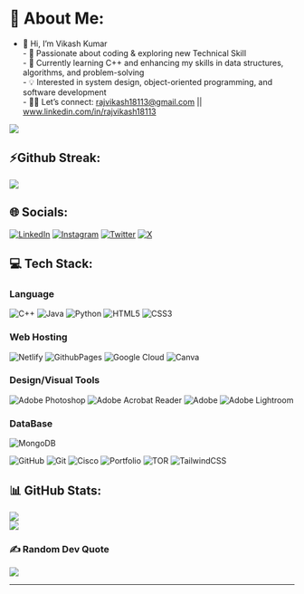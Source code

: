 # 💫 About Me:
- 👋 Hi, I’m Vikash Kumar <br> - 👀 Passionate about coding & exploring new Technical Skill<br>- 🌱 Currently learning C++ and enhancing my skills in data structures, algorithms, and problem-solving<br>- 💡 Interested in system design, object-oriented programming, and software development<br>- 🫴🏻 Let’s connect: rajvikash18113@gmail.com || www.linkedin.com/in/rajvikash18113<br>

[![](https://visitcount.itsvg.in/api?id=rajvikash18113&icon=2&color=3)](https://visitcount.itsvg.in) 

## ⚡Github Streak: 
![](https://github-readme-streak-stats.herokuapp.com/?user=rajvikash18113&theme=highcontrast&hide_border=false)<br/>

## 🌐 Socials:
[![LinkedIn](https://img.shields.io/badge/LinkedIn-%230077B5.svg?logo=linkedin&logoColor=white)](https://linkedin.com/in/rajvikash18113) 
[![Instagram](https://img.shields.io/badge/Instagram-%23E4405F.svg?logo=Instagram&logoColor=white)](https://instagram.com/rajvikash18113)
[![Twitter](https://img.shields.io/badge/Twitter-%231DA1F2.svg?logo=twitter&logoColor=white)](https://twitter.com/rajvikash18113)
[![X](https://img.shields.io/badge/X-black.svg?logo=X&logoColor=white)](https://x.com/rajvikash18113) 

## 💻 Tech Stack:

### Language
![C++](https://img.shields.io/badge/c++-%2300599C.svg?style=plastic&logo=c%2B%2B&logoColor=white)
![Java](https://img.shields.io/badge/java-%23ED8B00.svg?style=plastic&logo=openjdk&logoColor=white)
![Python](https://img.shields.io/badge/python-3670A0?style=plastic&logo=python&logoColor=ffdd54)
![HTML5](https://img.shields.io/badge/html5-%23E34F26.svg?style=plastic&logo=html5&logoColor=white)
![CSS3](https://img.shields.io/badge/css3-%231572B6.svg?style=plastic&logo=css3&logoColor=white)
### Web Hosting
![Netlify](https://img.shields.io/badge/netlify-%23000000.svg?style=plastic&logo=netlify&logoColor=#00C7B7)
![GithubPages](https://img.shields.io/badge/github%20pages-121013?style=plastic&logo=github&logoColor=white)
![Google Cloud](https://img.shields.io/badge/GoogleCloud-%234285F4.svg?style=plastic&logo=google-cloud&logoColor=white)
![Canva](https://img.shields.io/badge/Canva-%2300C4CC.svg?style=plastic&logo=Canva&logoColor=white) 

### Design/Visual Tools
![Adobe Photoshop](https://img.shields.io/badge/adobe%20photoshop-%2331A8FF.svg?style=plastic&logo=adobe%20photoshop&logoColor=white)
![Adobe Acrobat Reader](https://img.shields.io/badge/Adobe%20Acrobat%20Reader-EC1C24.svg?style=plastic&logo=Adobe%20Acrobat%20Reader&logoColor=white)
![Adobe](https://img.shields.io/badge/adobe-%23FF0000.svg?style=plastic&logo=adobe&logoColor=white)
![Adobe Lightroom](https://img.shields.io/badge/Adobe%20Lightroom-31A8FF.svg?style=plastic&logo=Adobe%20Lightroom&logoColor=white) 

### DataBase
![MongoDB](https://img.shields.io/badge/MongoDB-%234ea94b.svg?style=plastic&logo=mongodb&logoColor=white) 

![GitHub](https://img.shields.io/badge/github-%23121011.svg?style=plastic&logo=github&logoColor=white)
![Git](https://img.shields.io/badge/git-%23F05033.svg?style=plastic&logo=git&logoColor=white)
![Cisco](https://img.shields.io/badge/cisco-%23049fd9.svg?style=plastic&logo=cisco&logoColor=black) 
![Portfolio](https://img.shields.io/badge/Portfolio-%23000000.svg?style=plastic&logo=firefox&logoColor=#FF7139)
![TOR](https://img.shields.io/badge/tor-%237E4798.svg?style=plastic&logo=tor-project&logoColor=white)
![TailwindCSS](https://img.shields.io/badge/tailwindcss-%2338B2AC.svg?style=plastic&logo=tailwind-css&logoColor=white)
## 📊 GitHub Stats:
![](https://github-readme-stats.vercel.app/api?username=rajvikash18113&theme=highcontrast&hide_border=false&include_all_commits=false&count_private=false)<br/>
![](https://github-readme-stats.vercel.app/api/top-langs/?username=rajvikash18113&theme=highcontrast&hide_border=false&include_all_commits=false&count_private=false&layout=compact)



### ✍️ Random Dev Quote
![](https://quotes-github-readme.vercel.app/api?type=horizontal&theme=radical)

<!-- ### 🔝 Top Contributed Repo
![](https://github-contributor-stats.vercel.app/api?username=rajvikash18113&limit=5&theme=dark&combine_all_yearly_contributions=true) -->

---


<!-- Proudly created with GPRM ( https://gprm.itsvg.in ) -->
